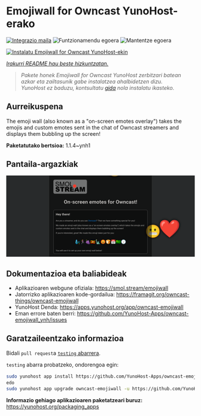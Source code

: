 <!--
Ohart ongi: README hau automatikoki sortu da <https://github.com/YunoHost/apps/tree/master/tools/readme_generator>ri esker
EZ editatu eskuz.
-->

# Emojiwall for Owncast YunoHost-erako

[![Integrazio maila](https://dash.yunohost.org/integration/owncast-emojiwall.svg)](https://dash.yunohost.org/appci/app/owncast-emojiwall) ![Funtzionamendu egoera](https://ci-apps.yunohost.org/ci/badges/owncast-emojiwall.status.svg) ![Mantentze egoera](https://ci-apps.yunohost.org/ci/badges/owncast-emojiwall.maintain.svg)

[![Instalatu Emojiwall for Owncast YunoHost-ekin](https://install-app.yunohost.org/install-with-yunohost.svg)](https://install-app.yunohost.org/?app=owncast-emojiwall)

*[Irakurri README hau beste hizkuntzatan.](./ALL_README.md)*

> *Pakete honek Emojiwall for Owncast YunoHost zerbitzari batean azkar eta zailtasunik gabe instalatzea ahalbidetzen dizu.*  
> *YunoHost ez baduzu, kontsultatu [gida](https://yunohost.org/install) nola instalatu ikasteko.*

## Aurreikuspena

The emoji wall (also known as a "on-screen emotes overlay") takes the emojis and custom emotes sent in the chat of Owncast streamers and displays them bubbling up the screen!


**Paketatutako bertsioa:** 1.1.4~ynh1

## Pantaila-argazkiak

![Emojiwall for Owncast(r)en pantaila-argazkia](./doc/screenshots/emojiwall.png)

## Dokumentazioa eta baliabideak

- Aplikazioaren webgune ofiziala: <https://smol.stream/emojiwall>
- Jatorrizko aplikazioaren kode-gordailua: <https://framagit.org/owncast-things/owncast-emojiwall>
- YunoHost Denda: <https://apps.yunohost.org/app/owncast-emojiwall>
- Eman errore baten berri: <https://github.com/YunoHost-Apps/owncast-emojiwall_ynh/issues>

## Garatzaileentzako informazioa

Bidali `pull request`a [`testing` abarrera](https://github.com/YunoHost-Apps/owncast-emojiwall_ynh/tree/testing).

`testing` abarra probatzeko, ondorengoa egin:

```bash
sudo yunohost app install https://github.com/YunoHost-Apps/owncast-emojiwall_ynh/tree/testing --debug
edo
sudo yunohost app upgrade owncast-emojiwall -u https://github.com/YunoHost-Apps/owncast-emojiwall_ynh/tree/testing --debug
```

**Informazio gehiago aplikazioaren paketatzeari buruz:** <https://yunohost.org/packaging_apps>
